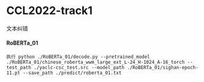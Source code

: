 # CCL2022-track1
文本纠错








#### RoBERTa_01
```
执行 python ./RoBERTa_01/decode.py --pretrained_model ./RoBERTa_01/chinese_roberta_wwm_large_ext_L-24_H-1024_A-16_torch --test_path ./yaclc-csc_test.src --model_path ./RoBERTa_01/sighan-epoch-11.pt --save_path ./predict/roberta_01.txt
```

